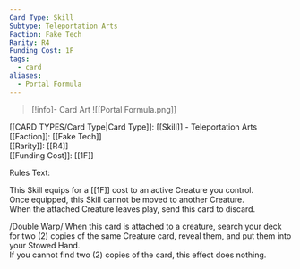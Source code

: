 ```yaml
---
Card Type: Skill
Subtype: Teleportation Arts
Faction: Fake Tech
Rarity: R4
Funding Cost: 1F
tags:
  - card
aliases:
  - Portal Formula
---
```

> [!info]- Card Art
> ![[Portal Formula.png]]

[[CARD TYPES/Card Type|Card Type]]: [[Skill]] - Teleportation Arts  
[[Faction]]: [[Fake Tech]]  
[[Rarity]]: [[R4]]  
[[Funding Cost]]: [[1F]]  

Rules Text:  

This Skill equips for a [[1F]] cost to an active Creature you control.  
Once equipped, this Skill cannot be moved to another Creature.  
When the attached Creature leaves play, send this card to discard.  

/Double Warp/ When this card is attached to a creature, search your deck for two (2) copies of the same Creature card, reveal them, and put them into your Stowed Hand.  
If you cannot find two (2) copies of the card, this effect does nothing.  